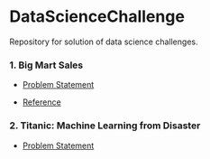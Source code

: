 # DataScienceChallenge
Repository for solution of data science challenges.<br>

### 1. Big Mart Sales
- [Problem Statement](https://datahack.analyticsvidhya.com/contest/practice-problem-big-mart-sales-iii)

- [Reference](https://www.analyticsvidhya.com/blog/2016/02/bigmart-sales-solution-top-20/ )

### 2. Titanic: Machine Learning from Disaster
- [Problem Statement](https://www.kaggle.com/c/titanic/)